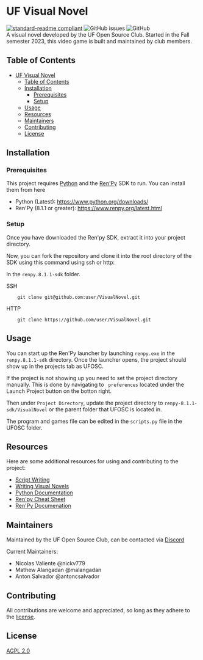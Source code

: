 # UF Visual Novel
[![standard-readme compliant](https://img.shields.io/badge/readme%20style-standard-brightgreen.svg?style=flat-square)](https://github.com/RichardLitt/standard-readme)  ![GitHub issues](https://img.shields.io/github/issues/ufosc/VisualNovel)  ![GitHub](https://img.shields.io/github/license/ufosc/VisualNovel) 
<br/>
A visual novel developed by the UF Open Source Club. Started in the Fall semester 2023, this video game is built and maintained by club members.

## Table of Contents
- [UF Visual Novel](#uf-visual-novel)
  - [Table of Contents](#table-of-contents)
  - [Installation](#installation)
    - [Prerequisites](#prerequisites)
    - [Setup](#setup)
  - [Usage](#usage)
  - [Resources](#resources)
  - [Maintainers](#maintainers)
  - [Contributing](#contributing)
  - [License](#license)

## Installation

### Prerequisites 
This project requires [Python](ttps://www.python.org/downloads/) and the [Ren'Py](https://www.renpy.org/) SDK to run. You can install them from here
- Python (Latest): https://www.python.org/downloads/
- Ren'Py (8.1.1 or greater): https://www.renpy.org/latest.html

### Setup

Once you have downloaded the Ren'py SDK, extract it into your project directory. 

Now, you can fork the repository and clone it into the root directory of the SDK using this command using ssh or http:

In the ```renpy.8.1.1-sdk``` folder.

SSH
        
        git clone git@github.com:user/VisualNovel.git 

HTTP

        git clone https://github.com/user/VisualNovel.git


## Usage

You can start up the Ren'Py launcher by launching ```renpy.exe``` in the ```renpy.8.1.1-sdk``` directory. Once the launcher opens, the project should show up in the projects tab as UFOSC.

If the project is not showing up you need to set the project directory manually. This is done by navigating to ``` preferences``` located under the Launch Project button on the botton right. 

Then under ```Project Directory```, update the project directory to ```renpy-8.1.1-sdk/VisualNovel``` or the parent folder that UFOSC is located in.

The program and games file can be edited in the ```scripts.py``` file in the UFOSC folder. 

## Resources
Here are some additional resources for using and contributing to the project:

- [Script Writing](https://docs.google.com/document/d/1i41f_Va-mtQBUK8WtmamFDHiAGSQRPkJX-eKWFzjwBw/edit)
- [Writing Visual Novels](https://fuwanovel.net/2015/01/a-guide-to-making-visual-novels/)
- [Python Documentation](https://www.python.org/doc/)
- [Ren'py Cheat Sheet](https://docs.google.com/document/d/15tTWFoevrGnxqZxlg1_bZifPYbWIxpm_45jp-FGTpGA/edit)
- [Ren'Py Documenation](https://www.renpy.org/doc/html/index.html)


## Maintainers
Maintained by the UF Open Source Club, can be contacted via [Discord](https://discord.gg/j9g5dqSVD8)

Current Maintainers: 
- Nicolas Valiente @nickv779
- Mathew Alangadan @malangadan
- Anton Salvador @antoncsalvador

## Contributing
All contributions are welcome and appreciated, so long as they adhere to the [license](#license).

## License
[AGPL 2.0](LICENSE.md) <br/>
